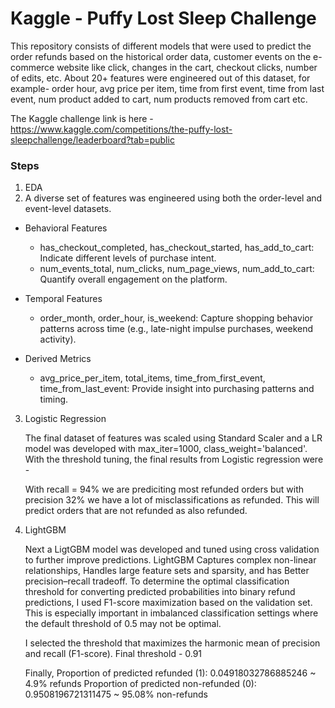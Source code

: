 # Kaggle - Puffy Lost Sleep Challenge

This repository consists of different models that were used to predict the order refunds based on the historical order data, customer events on the e-commerce website like click, changes in the cart, checkout clicks, number of edits, etc.
About 20+ features were engineered out of this dataset, for example- order hour, avg price per item, time from first event, time from last event, num product added to cart, num products removed from cart etc.

The Kaggle challenge link is here - https://www.kaggle.com/competitions/the-puffy-lost-sleepchallenge/leaderboard?tab=public

### Steps
1. EDA
2. A diverse set of features was engineered using both the order-level and event-level datasets.
- Behavioral Features
    - has_checkout_completed, has_checkout_started, has_add_to_cart: Indicate different levels of purchase intent.
    - num_events_total, num_clicks, num_page_views, num_add_to_cart: Quantify overall engagement on the platform.

- Temporal Features
    - order_month, order_hour, is_weekend: Capture shopping behavior patterns across time (e.g., late-night impulse purchases, weekend activity).

- Derived Metrics
    - avg_price_per_item, total_items, time_from_first_event, time_from_last_event: Provide insight into purchasing patterns and timing.

 3. Logistic Regression

    The final dataset of features was scaled using Standard Scaler and a LR model was developed with max_iter=1000, class_weight='balanced'.
    With the threshold tuning, the final results from Logistic regression were -

    With recall = 94% we are prediciting most refunded orders but with precision 32% we have a lot of misclassifications as refunded. This will predict orders that are not refunded as also refunded.

5. LightGBM

   Next a LigtGBM model was developed and tuned using cross validation to further improve predictions. LightGBM Captures complex non-linear relationships, Handles large feature sets and sparsity, and has Better precision–recall tradeoff.
   To determine the optimal classification threshold for converting predicted probabilities into binary refund predictions, I used F1-score maximization based on the validation set. This is especially important in imbalanced classification settings where the default threshold of 0.5 may not be optimal.

   I selected the threshold that maximizes the harmonic mean of precision and recall (F1-score). Final threshold - 0.91

   Finally, Proportion of predicted refunded (1): 0.04918032786885246 ~ 4.9% refunds
            Proportion of predicted non-refunded (0): 0.9508196721311475 ~ 95.08% non-refunds
   
    
    
